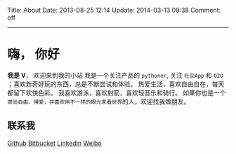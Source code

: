 Title: About
Date: 2013-08-25 12:14
Update: 2014-03-13 09:38
Comment: off

----------------------------------------------------------------------------------
# 嗨， 你好

**我是 V**， 欢迎来到我的小站
我是一个关注产品的 `pythoner`, 关注 `社交App` 和 `O2O` ；喜欢新奇好玩的东西，总是不断尝试和体验。
热爱生活，喜欢自由自在，每天都留下欢快色彩。
我喜欢游泳，喜欢射箭，喜欢轻音乐和骑行。
如果你也是一个`崇尚自由、博爱，并喜欢用不一样的眼光来看世界`的人，欢迎找我做朋友。

## 联系我
[Github](https://github.com/vickyi)
[Bitbucket](https://bitbucket.org/vickyi)
[Linkedin](http://www.linkedin.com/profile/view?id=249151161)
[Weibo](http://weibo.com/u/2045465495)


